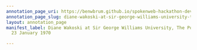 ```yaml
---
annotation_page_uri: https://benwbrum.github.io/spokenweb-hackathon-development-noterms/annotations/diane-wakoski-at-sir-george-williams-university-the-poetry-series-23-january-1970-canvas-1-introducer.json
annotation_page_slug: diane-wakoski-at-sir-george-williams-university-the-poetry-series-23-january-1970-canvas-1-introducer
layout: annotation_page
manifest_label: Diane Wakoski at Sir George Williams University, The Poetry Series,
  23 January 1970

---
```

